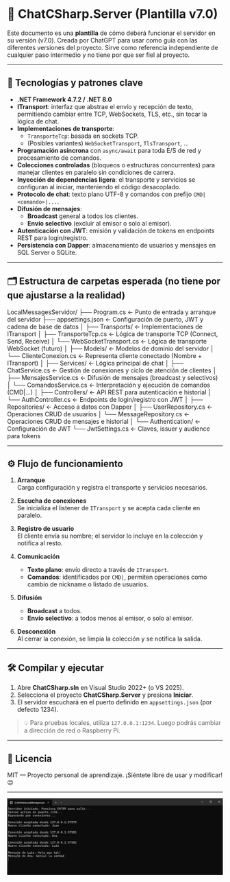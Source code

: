# 📡 ChatCSharp.Server (Plantilla v7.0)

Este documento es una **plantilla** de cómo deberá funcionar el servidor en su versión (v7.0). Creada por ChatGPT para usar como guía con las diferentes versiones del proyecto.
Sirve como referencia independiente de cualquier paso intermedio y no tiene por que ser fiel al proyecto.

---

## 🔧 Tecnologías y patrones clave

- **.NET Framework 4.7.2 / .NET 8.0**  
- **ITransport**: interfaz que abstrae el envío y recepción de texto, permitiendo cambiar entre TCP, WebSockets, TLS, etc., sin tocar la lógica de chat.  
- **Implementaciones de transporte**:  
  - `TransporteTcp`: basada en sockets TCP.  
  - (Posibles variantes) `WebSocketTransport`, `TlsTransport`, …  
- **Programación asíncrona** con `async/await` para toda E/S de red y procesamiento de comandos.  
- **Colecciones controladas** (bloqueos o estructuras concurrentes) para manejar clientes en paralelo sin condiciones de carrera.  
- **Inyección de dependencias ligera**: el transporte y servicios se configuran al iniciar, manteniendo el código desacoplado.  
- **Protocolo de chat**: texto plano UTF-8 y comandos con prefijo `CMD|<comando>|...`.  
- **Difusión de mensajes**:  
  - **Broadcast** general a todos los clientes.  
  - **Envío selectivo** (excluir al emisor o solo al emisor).  
- **Autenticación con JWT**: emisión y validación de tokens en endpoints REST para login/registro.  
- **Persistencia con Dapper**: almacenamiento de usuarios y mensajes en SQL Server o SQLite.

---

## 🗂️ Estructura de carpetas esperada (no tiene por que ajustarse a la realidad)

LocalMessagesServidor/
├── Program.cs ← Punto de entrada y arranque del servidor
├── appsettings.json ← Configuración de puerto, JWT y cadena de base de datos
│
├── Transports/ ← Implementaciones de ITransport
│ ├── TransporteTcp.cs ← Lógica de transporte TCP (Connect, Send, Receive)
│ └── WebSocketTransport.cs ← Lógica de transporte WebSocket (futuro)
│
├── Models/ ← Modelos de dominio del servidor
│ └── ClienteConexion.cs ← Representa cliente conectado (Nombre + ITransport)
│
├── Services/ ← Lógica principal de chat
│ ├── ChatService.cs ← Gestión de conexiones y ciclo de atención de clientes
│ ├── MensajesService.cs ← Difusión de mensajes (broadcast y selectivos)
│ └── ComandosService.cs ← Interpretación y ejecución de comandos (CMD|…)
│
├── Controllers/ ← API REST para autenticación e historial
│ └── AuthController.cs ← Endpoints de login/registro con JWT
│
├── Repositories/ ← Acceso a datos con Dapper
│ ├── UserRepository.cs ← Operaciones CRUD de usuarios
│ └── MessageRepository.cs ← Operaciones CRUD de mensajes e historial
│
└── Authentication/ ← Configuración de JWT
└── JwtSettings.cs ← Claves, issuer y audience para tokens

---

## ⚙️ Flujo de funcionamiento

1. **Arranque**  
   Carga configuración y registra el transporte y servicios necesarios.

2. **Escucha de conexiones**  
   Se inicializa el listener de `ITransport` y se acepta cada cliente en paralelo.

3. **Registro de usuario**  
   El cliente envía su nombre; el servidor lo incluye en la colección y notifica al resto.

4. **Comunicación**  
   - **Texto plano**: envío directo a través de `ITransport`.  
   - **Comandos**: identificados por `CMD|`, permiten operaciones como cambio de nickname o listado de usuarios.

5. **Difusión**  
   - **Broadcast** a todos.  
   - **Envío selectivo**: a todos menos al emisor, o solo al emisor.

6. **Desconexión**  
   Al cerrar la conexión, se limpia la colección y se notifica la salida.

---

## 🛠️ Compilar y ejecutar

1. Abre **ChatCSharp.sln** en Visual Studio 2022+ (o VS 2025).  
2. Selecciona el proyecto **ChatCSharp.Server** y presiona **Iniciar**.  
3. El servidor escuchará en el puerto definido en `appsettings.json` (por defecto 1234).

> 💡 Para pruebas locales, utiliza `127.0.0.1:1234`. Luego podrás cambiar a dirección de red o Raspberry Pi.

---

## 📄 Licencia

MIT — Proyecto personal de aprendizaje. ¡Siéntete libre de usar y modificar! 😉  

---

![Imagen server](images/Server.png)